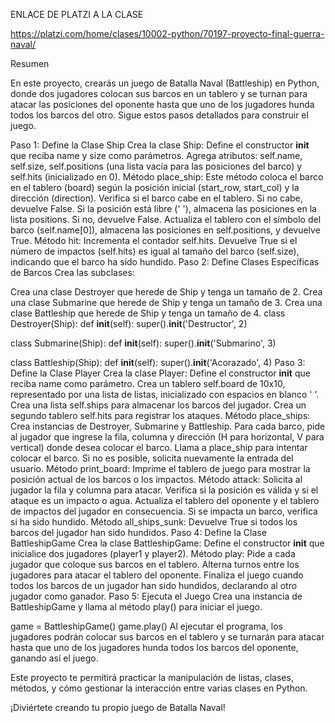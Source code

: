 ENLACE DE PLATZI A LA CLASE 

https://platzi.com/home/clases/10002-python/70197-proyecto-final-guerra-naval/

Resumen

En este proyecto, crearás un juego de Batalla Naval (Battleship) en Python, donde dos jugadores colocan sus barcos en un tablero y se turnan para atacar las posiciones del oponente hasta que uno de los jugadores hunda todos los barcos del otro. Sigue estos pasos detallados para construir el juego.

Paso 1: Define la Clase Ship
Crea la clase Ship:
Define el constructor __init__ que reciba name y size como parámetros.
Agrega atributos: self.name, self.size, self.positions (una lista vacía para las posiciones del barco) y self.hits (inicializado en 0).
Método place_ship:
Este método coloca el barco en el tablero (board) según la posición inicial (start_row, start_col) y la dirección (direction).
Verifica si el barco cabe en el tablero. Si no cabe, devuelve False.
Si la posición está libre (' '), almacena las posiciones en la lista positions. Si no, devuelve False.
Actualiza el tablero con el símbolo del barco (self.name[0]), almacena las posiciones en self.positions, y devuelve True.
Método hit:
Incrementa el contador self.hits.
Devuelve True si el número de impactos (self.hits) es igual al tamaño del barco (self.size), indicando que el barco ha sido hundido.
Paso 2: Define Clases Específicas de Barcos
Crea las subclases:

Crea una clase Destroyer que herede de Ship y tenga un tamaño de 2.
Crea una clase Submarine que herede de Ship y tenga un tamaño de 3.
Crea una clase Battleship que herede de Ship y tenga un tamaño de 4.
class Destroyer(Ship):
    def __init__(self):
        super().__init__('Destructor', 2)

class Submarine(Ship):
    def __init__(self):
        super().__init__('Submarino', 3)

class Battleship(Ship):
    def __init__(self):
        super().__init__('Acorazado', 4)
Paso 3: Define la Clase Player
Crea la clase Player:
Define el constructor __init__ que reciba name como parámetro.
Crea un tablero self.board de 10x10, representado por una lista de listas, inicializado con espacios en blanco ' '.
Crea una lista self.ships para almacenar los barcos del jugador.
Crea un segundo tablero self.hits para registrar los ataques.
Método place_ships:
Crea instancias de Destroyer, Submarine y Battleship.
Para cada barco, pide al jugador que ingrese la fila, columna y dirección (H para horizontal, V para vertical) donde desea colocar el barco.
Llama a place_ship para intentar colocar el barco. Si no es posible, solicita nuevamente la entrada del usuario.
Método print_board:
Imprime el tablero de juego para mostrar la posición actual de los barcos o los impactos.
Método attack:
Solicita al jugador la fila y columna para atacar.
Verifica si la posición es válida y si el ataque es un impacto o agua.
Actualiza el tablero del oponente y el tablero de impactos del jugador en consecuencia.
Si se impacta un barco, verifica si ha sido hundido.
Método all_ships_sunk:
Devuelve True si todos los barcos del jugador han sido hundidos.
Paso 4: Define la Clase BattleshipGame
Crea la clase BattleshipGame:
Define el constructor __init__ que inicialice dos jugadores (player1 y player2).
Método play:
Pide a cada jugador que coloque sus barcos en el tablero.
Alterna turnos entre los jugadores para atacar el tablero del oponente.
Finaliza el juego cuando todos los barcos de un jugador han sido hundidos, declarando al otro jugador como ganador.
Paso 5: Ejecuta el Juego
Crea una instancia de BattleshipGame y llama al método play() para iniciar el juego.

game = BattleshipGame()
game.play()
Al ejecutar el programa, los jugadores podrán colocar sus barcos en el tablero y se turnarán para atacar hasta que uno de los jugadores hunda todos los barcos del oponente, ganando así el juego.

Este proyecto te permitirá practicar la manipulación de listas, clases, métodos, y cómo gestionar la interacción entre varias clases en Python.

¡Diviértete creando tu propio juego de Batalla Naval!